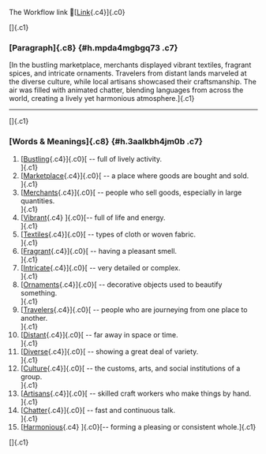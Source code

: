 The Workflow link
👏[[Link](https://www.google.com/url?q=http://www.google.com&sa=D&source=editors&ust=1758361479483656&usg=AOvVaw1snRy22yoEzoqNPvOdr6hX){.c4}]{.c0}

[]{.c1}

### [Paragraph]{.c8} {#h.mpda4mgbgq73 .c7}

[In the bustling marketplace, merchants displayed vibrant textiles,
fragrant spices, and intricate ornaments. Travelers from distant lands
marveled at the diverse culture, while local artisans showcased their
craftsmanship. The air was filled with animated chatter, blending
languages from across the world, creating a lively yet harmonious
atmosphere.]{.c1}

------------------------------------------------------------------------

[]{.c1}

### [Words & Meanings]{.c8} {#h.3aalkbh4jm0b .c7}

1.  [[Bustling](https://www.google.com/url?q=http://www.google.com&sa=D&source=editors&ust=1758361479485972&usg=AOvVaw2gpJ3Pjf8E3aaSB_It4yVE){.c4}]{.c0}[ --
    full of lively activity.\
    ]{.c1}
2.  [[Marketplace](https://www.google.com/url?q=http://www.google.com&sa=D&source=editors&ust=1758361479486563&usg=AOvVaw3eFL5iT7ud7OW56Erxftcu){.c4}]{.c0}[ --
    a place where goods are bought and sold.\
    ]{.c1}
3.  [[Merchants](https://www.google.com/url?q=http://www.google.com&sa=D&source=editors&ust=1758361479487031&usg=AOvVaw3GoRJGicv41T1xYDgTKOjg){.c4}]{.c0}[ --
    people who sell goods, especially in large quantities.\
    ]{.c1}
4.  [[Vibrant](https://www.google.com/url?q=http://www.google.com&sa=D&source=editors&ust=1758361479487407&usg=AOvVaw0JxD9GbHv5Xk9h3Mx3C5Ty){.c4}
    ]{.c0}[-- full of life and energy.\
    ]{.c1}
5.  [[Textiles](https://www.google.com/url?q=http://www.google.com&sa=D&source=editors&ust=1758361479487726&usg=AOvVaw35jbzbu3lW_VIAsz3wpx6q){.c4}]{.c0}[ --
    types of cloth or woven fabric.\
    ]{.c1}
6.  [[Fragrant](https://www.google.com/url?q=http://www.google.com&sa=D&source=editors&ust=1758361479488067&usg=AOvVaw0KuPYylfUHxlqNoSNlpfwg){.c4}]{.c0}[ --
    having a pleasant smell.\
    ]{.c1}
7.  [[Intricate](https://www.google.com/url?q=http://www.google.com&sa=D&source=editors&ust=1758361479488419&usg=AOvVaw369pOKeNDfEoTRdO-3L5cO){.c4}]{.c0}[ --
    very detailed or complex.\
    ]{.c1}
8.  [[Ornaments](https://www.google.com/url?q=http://www.google.com&sa=D&source=editors&ust=1758361479488716&usg=AOvVaw1x8Oiua3h7SSfiOYlkdw7z){.c4}]{.c0}[ --
    decorative objects used to beautify something.\
    ]{.c1}
9.  [[Travelers](https://www.google.com/url?q=http://www.google.com&sa=D&source=editors&ust=1758361479489084&usg=AOvVaw0Xz0NHLyuOoVgVNYnrWoa1){.c4}]{.c0}[ --
    people who are journeying from one place to another.\
    ]{.c1}
10. [[Distant](https://www.google.com/url?q=http://www.google.com&sa=D&source=editors&ust=1758361479489415&usg=AOvVaw1AiFx0EdcGJYpK2PRsjrGC){.c4}]{.c0}[ --
    far away in space or time.\
    ]{.c1}
11. [[Diverse](https://www.google.com/url?q=http://www.google.com&sa=D&source=editors&ust=1758361479489780&usg=AOvVaw2EGMEV4uz2D5_uaDMdQ1co){.c4}]{.c0}[ --
    showing a great deal of variety.\
    ]{.c1}
12. [[Culture](https://www.google.com/url?q=http://www.google.com&sa=D&source=editors&ust=1758361479490329&usg=AOvVaw3faXw1dfGmfggu-xXkLfE2){.c4}]{.c0}[ --
    the customs, arts, and social institutions of a group.\
    ]{.c1}
13. [[Artisans](https://www.google.com/url?q=http://www.google.com&sa=D&source=editors&ust=1758361479490800&usg=AOvVaw375uT9u0H_NjW8W0CtBqjo){.c4}]{.c0}[ --
    skilled craft workers who make things by hand.\
    ]{.c1}
14. [[Chatter](https://www.google.com/url?q=http://www.google.com&sa=D&source=editors&ust=1758361479491120&usg=AOvVaw223aZSakubzMZhuAUYDjc-){.c4}]{.c0}[ --
    fast and continuous talk.\
    ]{.c1}
15. [[Harmonious](https://www.google.com/url?q=http://www.google.com&sa=D&source=editors&ust=1758361479491410&usg=AOvVaw1RMztrJhmE_hAIHiSV5ptm){.c4}
    ]{.c0}[-- forming a pleasing or consistent whole.]{.c1}

[]{.c1}
